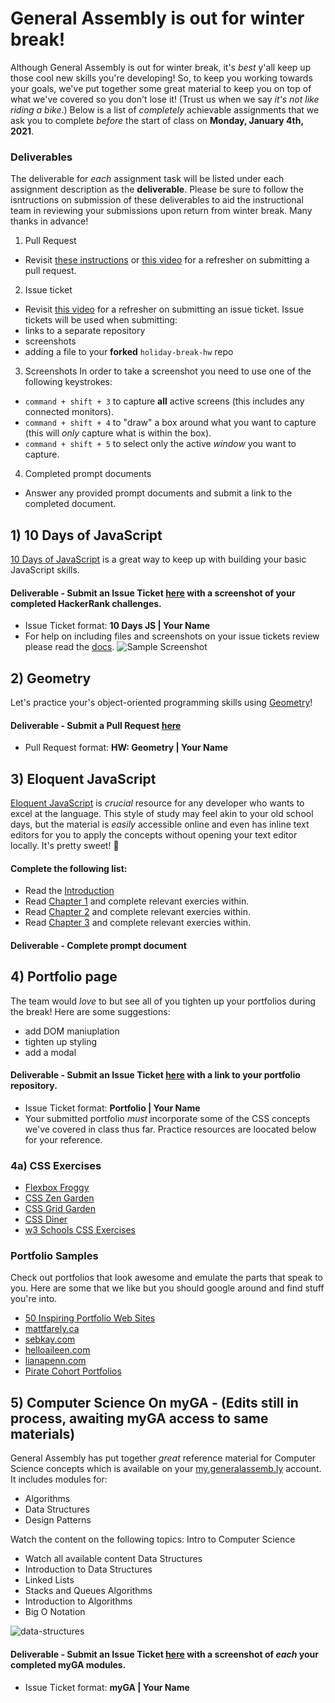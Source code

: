 # General Assembly is out for winter break! 

Although General Assembly is out for winter break, it's _best_ y'all keep up those cool new skills you're developing! So, to keep you working towards your goals, we've put together some great material to keep you on top of what we've covered so you don't lose it! (Trust us when we say _it's not like riding a bike_.) Below is a list of _completely_ achievable assignments that we ask you to complete _before_ the start of class on **Monday, January 4th, 2021**.

### Deliverables
The deliverable for _each_ assignment task will be listed under each assignment description as the **deliverable**. Please be sure to follow the isntructions on submission of these deliverables to aid the instructional team in reviewing your submissions upon return from winter break. Many thanks in advance! 

1. Pull Request
- Revisit [these instructions](https://git.generalassemb.ly/jd-seir-6/homework-submissions#the-submission-process) or [this video](https://generalassembly.zoom.us/rec/play/ZRPG6hQOpLlimRV6KUcM4fYIKnjhsxJlNzETdVJtxbjFhjI1uYk3K3P9RaCkMTngZ7cy9100ORGDWYSU.kjtGdmWVlsg2SLD9?continueMode=true&_x_zm_rtaid=D8BY2eX2Qyuc4K_iZEczKA.1608064496797.6b2ae08a4ec190478a3d35ebf1d70b24&_x_zm_rhtaid=943) for a refresher on submitting a pull request. 
2. Issue ticket
- Revisit [this video](https://generalassembly.zoom.us/rec/play/BU0sZNWQk_rhNQLgOne-Z4OTZTkHLuiKpqcxKeottptqD-wI0ktzeZf8kBtBDoEZiMmR7wuRkdCVApik.uP7s20BA5kfLhiNK?_x_zm_rhtaid=230&_x_zm_rtaid=33fKPMeORDaHmG7P4PM-_Q.1608089082639.240ac1097cd319104766bfe5c32a11c6&autoplay=true&continueMode=true&startTime=1608068325000) for a refresher on submitting an issue ticket. Issue tickets will be used when submitting:
- links to a separate repository
- screenshots
- adding a file to your **forked** `holiday-break-hw` repo
3. Screenshots
In order to take a screenshot you need to use one of the following keystrokes:
- `command + shift + 3` to capture **all** active screens (this includes any connected monitors).
- `command + shift + 4` to "draw" a box around what you want to capture (this will _only_ capture what is within the box).
- `command + shift + 5` to select only the active _window_ you want to capture.
4. Completed prompt documents
- Answer any provided prompt documents and submit a link to the completed document. 

## 1) 10 Days of JavaScript
[10 Days of JavaScript](https://www.hackerrank.com/domains/tutorials/10-days-of-javascript) is a great way to keep up with building your basic JavaScript skills. 
#### Deliverable - Submit an Issue Ticket [here](https://git.generalassemb.ly/jd-seir-6/holiday-break-hw/issues) with a screenshot of your completed HackerRank challenges.
- Issue Ticket format: **10 Days JS | Your Name**
- For help on including files and screenshots on your issue tickets review please read the [docs](https://docs.github.com/en/free-pro-team@latest/github/managing-your-work-on-github/file-attachments-on-issues-and-pull-requests).
![Sample Screenshot](https://raw.githubusercontent.com/arsho/Hackerrank_Python_Domain_Solutions/master/Hackerrank_Python_Domain.png)

## 2) Geometry
Let's practice your's object-oriented programming skills using [Geometry](https://git.generalassemb.ly/jd-seir-6/js-geometry)! 
#### Deliverable - Submit a Pull Request [here](https://git.generalassemb.ly/jd-seir-6/js-geometry/pulls)
- Pull Request format: **HW: Geometry | Your Name**

## 3) Eloquent JavaScript 
[Eloquent JavaScript](https://eloquentjavascript.net/) is _crucial_ resource for any developer who wants to excel at the language. This style of study may feel akin to your old school days, but the material is _easily_ accessible online and even has inline text editors for you to apply the concepts without opening your text editor locally. It's pretty sweet! 🚀

#### Complete the following list:
- Read the [Introduction](https://eloquentjavascript.net/00_intro.html)
- Read [Chapter 1](https://eloquentjavascript.net/01_values.html) and complete relevant exercies within. 
- Read [Chapter 2](https://eloquentjavascript.net/02_program_structure.html) and complete relevant exercies within. 
- Read [Chapter 3](https://eloquentjavascript.net/03_functions.html) and complete relevant exercies within. 
#### Deliverable - Complete prompt document

## 4) Portfolio page 
The team would _love_ to but see all of you tighten up your portfolios during the break! Here are some suggestions: 

- add DOM maniuplation
- tighten up styling
- add a modal
#### Deliverable - Submit an Issue Ticket [here](https://git.generalassemb.ly/jd-seir-6/holiday-break-hw/issues) with a link to your portfolio repository.
- Issue Ticket format: **Portfolio | Your Name**
- Your submitted portfolio _must_ incorporate some of the CSS concepts we've covered in class thus far. Practice resources are loocated below for your reference. 

### 4a) CSS Exercises
- [Flexbox Froggy](https://flexboxfroggy.com/)
- [CSS Zen Garden](http://www.csszengarden.com/)
- [CSS Grid Garden](http://www.csszengarden.com/)
- [CSS Diner](https://flukeout.github.io/#)
- [w3 Schools CSS Exercises](http://webdevable.com/w3schools/css/exercisef5ec.html?filename=exercise_syntax1_)

### Portfolio Samples
Check out portfolios that look awesome and emulate the parts that speak to you. Here are some that we like but you should google around and find stuff you're into.
 
 - [50 Inspiring Portfolio Web Sites](https://speckyboy.com/creative-portfolios-of-50-designers/)
 - [mattfarely.ca](http://mattfarley.ca/)
 - [sebkay.com](http://sebkay.com/)
 - [helloaileen.com](http://helloaileen.com)
 - [lianapenn.com](https://www.lianapenn.com/)
 - [Pirate Cohort Portfolios](https://docs.google.com/spreadsheets/d/1r5sAr-cW6WjmpJoSx3KIqftFGzkQ3cdSEY-97PWqrLU/edit#gid=0)


## 5) Computer Science On myGA - (Edits still in process, awaiting myGA access to same materials)

General Assembly has put together _great_ reference material for Computer Science concepts which is available on your [my.generalassemb.ly](https://my.generalassemb.ly/) account.  It includes modules for: 

- Algorithms
- Data Structures
- Design Patterns

Watch the content on the following topics:
Intro to Computer Science 
- Watch all available content
Data Structures
- Introduction to Data Structures
- Linked Lists
- Stacks and Queues
Algorithms
- Introduction to Algorithms
- Big O Notation

![data-structures](https://res.cloudinary.com/jkeohan/image/upload/v1576873988/Screen_Shot_2019-12-20_at_3.32.47_PM_i9ya2k.png)

#### Deliverable - Submit an Issue Ticket [here](https://git.generalassemb.ly/jd-seir-6/holiday-break-hw/issues) with a screenshot of _each_ your completed myGA modules.
- Issue Ticket format: **myGA | Your Name**


